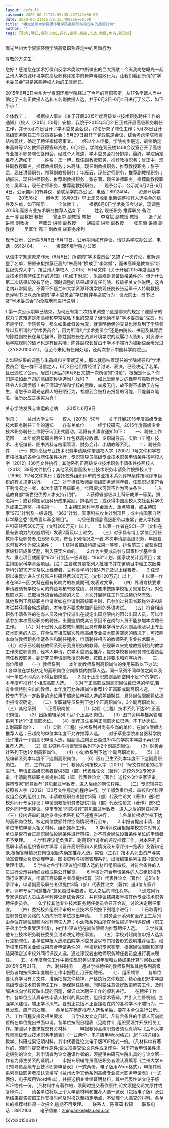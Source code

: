 ```yaml
---
layout: default
Lastmod: 2020-06-21T15:59:35.437142+00:00
date: 2020-06-21T15:59:33.409265+00:00
title: "曝光兰州大学资源环境学院高级职称评定中的黑暗行为"
author: ""
tags: [职务,聘任,高职,岗位,系列,推荐,高级,人选,教授,申请,新语丝]
---
```


曝光兰州大学资源环境学院高级职称评定中的黑暗行为

尊敬的方先生：

您好！感谢您在学术打假和反学术腐败中所做出的巨大贡献！今天我向您曝光一起兰州大学资源环境学院高级职称评定中的舞弊与腐败行为，让我们看到所谓的“学术委员会”只是某些特权人物的工具而已。

2015年6月2日兰州大学资源环境学院经过了今年的高职答辩，从17名申请人当中确定了三名正教授人选和五名副教授人选，并于6月2日-6月4日进行了公示，如下所示：

全体教工：　　根据校人事处《关于开展2015年度高级专业技术职务聘任工作的通知》（校人〔2015〕50号）安排，我院于2015年5月21日正式开展高级职务聘任工作，并于5月22日召开了学术委员会会议，讨论研究了聘任工作；5月28日召开高级职务聘任工作政策宣讲会；5月29日召开了党政联席会议，综合考虑学院师资结构现状，确定了聘任指标等事宜。　　经过个人申报，学院初步遴选，最终确定朱高峰等17名教师获得答辩资格。6月2日，学院在观云楼1408会议室召开了高级专业技术职务聘任答辩会。经过个人陈述，学术委员会打分排序，最终，学院确定推荐人选如下：　　姓名：王一博，现任副教授职务，推荐教授职务；曾正中，现任副教授职务，推荐教授职务；朱高峰，现任副教授职务，推荐教授职务；张子龙，现任讲师职务，推荐副教授职务；年雁云，现任讲师职务，推荐副教授职务；胡振波，现任讲师职务，推荐副教授职务；张东菊，现任讲师职务，推荐副教授职务；吴军年，现任讲师职务，推荐副教授职务。　　现予公示，公示期6月2日-6月4日。公示期间如有异议，请联系学院办公室，电话：8912404。　　资源环境学院　　2015/6/2　　但今天（6月9日）早上却又收到重新调整推荐人选名单的信件及名单，如下所示：　　全体教工：　　根据6月8日学术委员会讨论，现调整2015年高级专业技术职务推荐人选如下：　　姓名    现任职务         推荐职务        备注　　王一博  副教授           教授    　　曾正中  副教授           教授    　　李常斌  副教授           教授    　　张子龙  讲师             副教授  　　年雁云  讲师             副教授  　　胡振波  讲师             副教授  　　张东菊  讲师             副教授  　　吴军年  高工             副教授         转职务序列

现予公示，公示期6月9日-6月10日。公示期间如有异议，请联系学院办公室，电话：8912404。　　--　　资源环境学院办公室

从信中才知道原来昨天（6月8日）所谓的“学术委员会”又搞了一次讨论，重新调整了名单，把原来拟推荐正高的“朱高峰”换成了“李常斌”，而朱高峰是教育部“新世纪优秀人才”，按兰州大学校人〔2015〕50号文件《关于开展2015年度高级专业技术职务聘任工作的通知》（见如下附录），朱高峰是具备破格条件的。但为什么第二次结果却没有了他，同时调整的结果却没有任何院、校级相关文件说明，这令老纳非常疑惑，不得不怀疑兰州大学资源环境学院现任院长张廷军千人特聘教授、景泽明书记以及所谓的“学术委员会”存在舞弊与腐败行为！请张院士、景书记及“学术委员会”向全院老师进行说明！

1.第一次公示期早已结束，为何还有第二次结果调整？这是哪来的规定？谁赋予的权力？这难道是朱高峰和李常斌私下里的交易？但他俩不是“学术委员会”成员，也不是学校、学院领导，那么如果此假设为真，就表明他俩的交易也涉及到了学院领导以及所谓的“学术委员会”，因为所谓的“学术委员会”还是由院长、书记及其背后的陈姓副校长在幕后操纵。陈姓副校长在资源环境学院的跋扈尽人皆知，对资源环境学院规则的破坏也是有目共睹！陈姓副校长曾由于学术不端行为被新语丝曝光过（XYS20100511），但至今未见有任何处理，还两次参评中国科学院院士。

2.如果结果的调整与朱高峰和李常斌无关，那么就意味着现任的学院领导和“学术委员会”是一群不可信之人，6月2日他们曾经过了讨论、表决，已经决定了名单，且已通过了公示。居然几天后的6月8日又搞一次所谓的“讨论”，根据是什么？你们是把如此严肃的高级职称评选当儿戏吗？　　如此堂而皇之的舞弊与腐败行为已经令人出离愤怒！由于深知学院和学校的黑暗，举报无门，故不得不求助于方先生，请您予以曝光这群人的丑陋行为，考虑到会被打击报复的可能，只能署以笔名，但所反应之事实为真！

关心学院发展与命运的老纳　　2015年6月9日

附录：　　兰州大学文件　　校人〔2015〕50号　　关于开展2015年度高级专业技术职务聘任工作的通知　　各有关单位：　　经学校研究，2015年度高级专业技术职务聘任工作将于5月正式启动。现将有关事宜通知如下：　　一、聘任工作范围　　本年度高级职务聘任工作包括高校教师、专职辅导员、实验（工程）技术、出版编辑、图书资料与档案管理、财务会计、小幼教等系列。　　二、聘任条件　　（一）教师高级专业技术职务申请条件按照校人字〔2007〕1号文件和学校审核批准的各单位聘任条件执行；专职辅导员高级专业技术职务申请条件按照校人字〔2012〕130号文件执行；其他系列正高级专业技术职务申请条件按照校人〔2013〕39号文件执行；其他系列副高级专业技术职务申请条件按照校人字〔1996〕117号文件执行；委托校外组织评审的专业技术系列评审条件按照评审组织的有关规定执行。　　（二）对于担任教师副高级职务满两年者，任现职以来符合下列情况之一者，本次申请正高级职务，年限要求可暂不作为否决条件：　　1.入选教育部“新世纪优秀人才支持计划”。　　2.获得省部级以上科研成果一等奖，排名第一；或获得国家级科研成果奖励，排名前三；或获得中国高校人文社会科学优秀成果二等奖，排名第一。　　3.主持国家科学基金重大、重点项目，或主持国家“973”计划及一级课题、“863”计划、国家科技攻关计划项目；或主持国家自然科学基金委“优秀青年基金项目”。　　4.担任教师副高级职务以来累计进入学校账户科研经费500万元（文科200万元）以上。　　5.以第一作者在SCI一区（文科在最有影响力的权威期刊）发表2篇及以上论文。　　（三）对于具有博士学位且担任教师中级职务者,任现职以来，符合下列情况之一者,本次申请副高级职务，年限要求可暂不作为否决条件：　　1.获得省部级科研成果一等奖，排名前三；或获得国家级科研成果奖励，列入获奖名单的。　　2.作为主要成员参与国家科学基金重大、重点项目或国家“973”计划及一级课题、“863”计划、国家攻关计划项目；或主持国家科学基金项目。[注：主要成员是指列入批准书并在该项目中理工农医类学科分配10万元及以上经费者，文科类学科分配4万元及以上经费者。　　3.任现职以来累计进入学校账户科研经费300万元（文科120万元）以上。　　4.以第一作者在SCI一区(文科在最有影响力的权威期刊)发表过文章。　　（四）外语考核要求　　申请者须有学校认可的外语考核有效成绩，具体要求按照学校相关规定执行。对任现职以来，已取得外语合格成绩的人员，本次开展聘任工作其成绩仍然有效。　　其他系列正高级职务申请者如在申请副高级职务时，已参加过甘肃省职称外语A级考试并获得合格成绩的，本年度不要求参加同级别的外语考试。　　（五）符合相应职务申请条件的在岗人员及由学校派出在规定出国期限内的因公出国人员，可以申请参加本次高级职务的聘任。出国逾期或其它原因不在岗的人员不能参加本次聘任工作。　　（六）对于已转入高校教师编制且具有非教学科研系列副高级及以上专业技术职务的人员，在单位有相应层次教师高级专业技术职务空岗的情况下，可按照本单位教师职务申请条件和聘任程序，申请聘任相应的教师系列专业技术职务。　　（七）对于已经聘任教师系列研究员职务的教师，任现职以来完成教授职务的教学工作岗位职责的，经本人申请，院学术委员会推荐，提交学校教师职务聘任委员会聘任教授职务。副研究员申请副教授职务者，按照上述要求和程序执行。　　三、岗位限额　　（一）教师系列　　本年度教师系列高职岗位的使用采取以下办法:　　1.各单位在学校核定的高职岗位空岗限额内推荐人选。同一系列不同单位之间以及同一单位不同系列不得互借岗位。　　2.对于正高职或副高职空岗不足1个的学院，本年度可推荐1个相应高职人选。　　3.对于正高职或副高职岗位数已满的学院,若有业绩特别突出的教师，本年度可允许超岗位推荐1个正高职或副高职人选。　　学校专门下达一定数量的岗位用于超岗位申报人选的差额聘任，具体岗位限额将依据申报情况确定。　　（二）专职辅导员系列下达1个正高职岗位，3个副高职岗位。　　（三）其他系列　　1.正高职岗位：　　（1）实验（工程）技术系列下达3个正高职岗位。　　（2）出版编辑系列下达1个正高职岗位。　　（3）图书资料与档案管理系列下达1个正高职岗位。　　（4）医疗卫生系列正高职岗位已满，不下达岗位。　　2.副高职岗位：　　（1）实验（工程）技术系列对尚有空岗的单位，在岗位限额内推荐人选；已超岗的单位本年度不允许推荐人选。　　对于草业学院和各医科学院允许推荐一个副高职申请人选，但副高占岗比已超过35%的学院本年度不再允许推荐人选。　　（2）图书资料与档案管理系列下达2个副高职岗位。　　（3）财务会计系列下达1个副高职岗位。　　（4）小幼教系列下达1个副高职岗位。　　（5）出版编辑系列本年度不下达副高职岗位。　　（6）医疗卫生系列本年度不下达副高职岗位。　　四、工作程序　　（一）教师系列按校人字〔2007〕1号文件规定的程序进行。申请正高级职务者提供5篇（部）代表性论文（著作）送校外5位专家评审，申请副高级职务者提供3篇（部）代表性论文（著作）送校外3位专家评审。评审专家“同意推荐”意见超过半数者，进入后续的聘任程序。　　（二）专职辅导员按照校人字〔2012〕130号文件规定的程序进行。学工部负责申报、审核和学科评议组会议的组织工作。申请教授职务者提供3篇（部）代表性论文（著作）送5位校外同行专家评议；申请副教授职务者提供2篇（部）代表性论文（著作）送3位校外同行专家评议。评审专家“同意推荐”意见超过半数者，进入之后的聘任程序。　　（三）校内评审的其他专业技术系列按下述程序进行：　　1.各单位根据学校下达的高职岗位数，核定岗位数额并将空岗情况进行公布。　　2.申报者提出申请，各单位审核申请人相关材料，组织推荐工作。　　3.学科评议组根据学校文件对有关单位是否符合正高职岗位设岗条件进行审核，对不符合岗位设置条件单位的申请者不予受理。　　4.学科评议组负责正、副高职申请者的评议推荐工作。对本系列正高职申请者组织答辩并填写《晋升高职答辩人员情况及专家评价一览表》及答辩记录,根据答辩情况在岗位限额内确定推荐人选。实验（工程）技术系列由资产与实验室管理处负责受理申请，图书资料与档案管理系列、出版编辑系列由图书馆负责受理申请。　　5.学校对各学科评议组推荐人选的材料组织审核，对符合条件的人员进行公示并组织业绩成果公开展览。　　6.学校对符合申请条件的人员组织校外同行专家评议，申请正高级职务者须提供5篇（部）代表性论文（著作）送5位专家评审，申请副高级职务者须提供3篇（部）代表性论文（著作）送3位专家评审。评审专家“同意推荐”意见超过半数者，进入之后的聘任程序。　　7.通过同行专家评议的人员由各学科评议组综合评议，并将评议结果报学校其他专业技术职务聘任委员会。　　8.学校其他专业技术职务聘任委员会召开会议，讨论决定聘任事宜。　　（四）委托校外组织评审的专业技术系列按下列程序进行：　　1.已取得相应职务任职资格的人员向所在单位提出申请。　　2.财务会计系列和医疗卫生系列由单位在岗位限额内推荐聘任人选；小幼教系列由所在单位报送学科评议组（职工子弟小学负责受理申请），由学科评议组在岗位限额内推荐聘任人选。　　3.学校其他专业技术职务聘任委员会讨论决定聘任事宜。　　（五）学校对超岗位申报人选实行差额聘任。各单位申报人选须由院学术委员会以专门报告形式说明推荐理由，经学校审核有关业绩成果符合申请条件的，学校组织专家答辩，根据岗位限额和答辩结果确定送审校外同行评议人选。通过评议者由教师职务聘任委员会进行表决聘任。　　五、本年度聘任工作中担任现职务以来的年限和业绩成果计算时间截止到2015年5月31日。　　六、聘任时间　　通过学校聘任的教师系列和其他系列高级职务者均按照本年度聘任工作申报截止月开始聘任。　　七、组织领导　　各单位要认真学习有关文件，准确把握文件精神，严格执行文件规定，精心组织好本年度高级专业技术职务聘任工作，确保聘任质量。同时要注意做好政策解答工作，及时解决或向学校反映出现的问题，保证此次聘任工作的顺利进行。　　在聘任工作中，各单位应认真审核申请人材料的真实性，组织学术答辩，并引入监督机制，加强学风建设，端正学术风气。要制止包括不正当挂名在内的各种学术不端行为，一旦发现，应严肃处理。　　各单位在确定推荐人选名单后，要在本单位进行公示。　　八、工作日程安排及相关要求　　自学校发文之日起，凡符合条件的申请人可向岗位所在单位提出书面申请，各单位按照日程表（见附件1）组织受理并开展相关工作。按照以下要求提交有关材料：　　申报教师高级职务者须认真填写《兰州大学教师高级专业技术职务申请表》（一式两份，电子版用Word格式）,同时报送相关教学、科研成果证明材料，其中代表性论文电子版PDF格式一份。（凡材料中有著作的，须同时提交著作原件;论文须提交论文原件或复印件。对于符合申请条件规定级别的论文，若申请者为论文通讯作者的，须提供由研究生院出具的与论文第一作者为师生关系的证明。）　　申报专职辅导员高级职务者须认真填写《兰州大学专职辅导员高级专业技术职务申请表》（一式两份，电子版用Word格式），申报其他系列高级职务者须认真填写《兰州大学其他系列高级专业技术职务申请表》（一式两份，电子版用Word格式），并报送相关业绩证明材料，其中代表性论文电子版PDF格式一份。（凡材料中有著作的，须同时提交著作原件;论文须提交论文原件或复印件。）　　请各单位将以上个人申请材料和推荐人选一览表（包括电子版）及公示结果报告按照工作安排时间及时报送至指定地点，不受理个人递交的材料。各单位的推荐材料须一次报全,逾期不再受理。　　联系人：陈雁茹   权硕　　联系电话：8912103　　电子信箱：zhiguanke@lzu.edu.cn

(XYS20150612)

